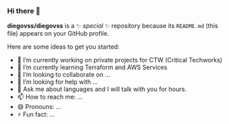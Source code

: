 ### Hi there 👋


**diegovss/diegovss** is a ✨ _special_ ✨ repository because its `README.md` (this file) appears on your GitHub profile.

Here are some ideas to get you started:

- 🔭 I’m currently working on private projects for CTW (Critical Techworks)
- 🌱 I’m currently learning Terraform and AWS Services
- 👯 I’m looking to collaborate on ...
- 🤔 I’m looking for help with ...
- 💬 Ask me about languages and I will talk with you for hours.
- 📫 How to reach me: ...
- 😄 Pronouns: ...
- ⚡ Fun fact: ...


